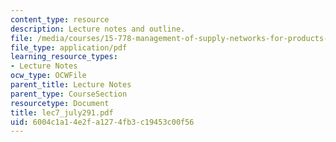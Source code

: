 ```yaml
---
content_type: resource
description: Lecture notes and outline.
file: /media/courses/15-778-management-of-supply-networks-for-products-and-services-summer-2004/6004c1a14e2fa1274fb3c19453c00f56_lec7_july291.pdf
file_type: application/pdf
learning_resource_types:
- Lecture Notes
ocw_type: OCWFile
parent_title: Lecture Notes
parent_type: CourseSection
resourcetype: Document
title: lec7_july291.pdf
uid: 6004c1a1-4e2f-a127-4fb3-c19453c00f56
---
```

